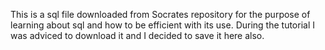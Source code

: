 This is a sql file downloaded from Socrates repository for the purpose of learning about sql and how to be efficient with its use. During the tutorial I was adviced to download it and I decided to save it here also.